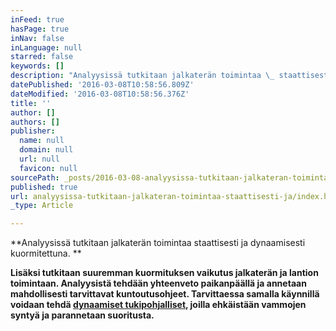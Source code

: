 ```yaml
---
inFeed: true
hasPage: true
inNav: false
inLanguage: null
starred: false
keywords: []
description: "Analyysissä tutkitaan jalkaterän toimintaa \_ staattisesti ja dynaamisesti kuormitettuna.\_"
datePublished: '2016-03-08T10:58:56.809Z'
dateModified: '2016-03-08T10:58:56.376Z'
title: ''
author: []
authors: []
publisher:
  name: null
  domain: null
  url: null
  favicon: null
sourcePath: _posts/2016-03-08-analyysissa-tutkitaan-jalkateran-toimintaa-staattisesti-ja.md
published: true
url: analyysissa-tutkitaan-jalkateran-toimintaa-staattisesti-ja/index.html
_type: Article

---
```

**Analyysissä tutkitaan jalkaterän toimintaa   staattisesti ja dynaamisesti kuormitettuna. **

**Lisäksi tutkitaan suuremman kuormituksen vaikutus jalkaterän ja lantion toimintaan. Analyysistä tehdään yhteenveto paikanpäällä ja annetaan mahdollisesti tarvittavat kuntoutusohjeet. Tarvittaessa samalla käynnillä voidaan tehdä  **[**dynaamiset tukipohjalliset**][0]**, joilla ehkäistään vammojen syntyä ja parannetaan suoritusta.**

[0]: http://www.puremassage.fi/footbalance-medical-pohjalliset.html